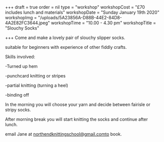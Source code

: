 +++
draft = true
order = nil
type = "workshop"
workshopCost = "£70 includes lunch and materials"
workshopDate = "Sunday January 19th 2020"
workshopImg = "/uploads/5A23856A-D88B-44E2-84D8-4A2E82FC3644.jpeg"
workshopTime = "10.00 - 4.30 pm"
workshopTitle = "Slouchy Socks"

+++
Come and make a lovely pair of slouchy slipper socks.

suitable for beginners with experience of other fiddly crafts. 

Skills involved:

\-Turned up hem

\-punchcard knitting or stripes

\-partial knitting (turning a heel)

\-binding off

In the morning you will choose your yarn and decide between fairisle or stripy socks.

After morning break you will start knitting the socks and continue after lunch.

email Jane at northendknittingschool@gmail.comto book.